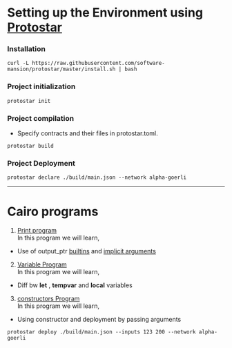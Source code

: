 # Setting up the Environment using <a href="https://docs.swmansion.com/protostar/">Protostar</a>

### Installation

```
curl -L https://raw.githubusercontent.com/software-mansion/protostar/master/install.sh | bash
```

### Project initialization

```
protostar init
```

### Project compilation

- Specify contracts and their files in protostar.toml.

```
protostar build
```

### Project Deployment

```
protostar declare ./build/main.json --network alpha-goerli
```

 <hr></hr>
 
# Cairo programs

1. <a href="https://github.com/ishitarastogi/Cairo-programs/blob/main/cairo-exercise/src/print.cairo">Print program </a></br>
   In this program we will learn,</br>

- Use of output_ptr <a href="https://www.cairo-lang.org/docs/how_cairo_works/builtins.html#introduction">builtins</a> and <a href="https://www.cairo-lang.org/docs/how_cairo_works/builtins.html#implicit-arguments">implicit arguments</a>

2. <a href="https://github.com/ishitarastogi/Cairo-programs/blob/main/cairo-exercise/src/variable.cairo">Variable Program </a></br>
   In this program we will learn,</br>

- Diff bw **let** , **tempvar** and **local** variables

3. <a href="https://github.com/ishitarastogi/Cairo-programs/blob/main/cairo-exercise/src/constructors.cairo">constructors Program </a></br>
   In this program we will learn,</br>

- Using constructor and deployment by passing arguments

```
protostar deploy ./build/main.json --inputs 123 200 --network alpha-goerli
```
